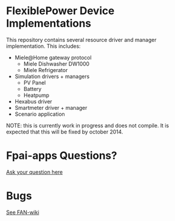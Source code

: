 FlexiblePower Device Implementations
====================================

This repository contains several resource driver and manager implementation. This includes:

- Miele@Home gateway protocol
  - Miele Dishwasher DW1000
  - Miele Refrigerator
- Simulation drivers + managers
  - PV Panel
  - Battery
  - Heatpump
- Hexabus driver
- Smartmeter driver + manager
- Scenario application

NOTE: this is currently work in progress and does not compile. It is expected that this will be fixed by october 2014.

# Fpai-apps Questions?
[Ask your question here](https://github.com/flexiblepower/fpai-apps/issues/new?title=Question:My%20Title&body)

# Bugs
[See FAN-wiki](https://github.com/flexiblepower/FAN-wiki/wiki/Bug-tracking-process)
